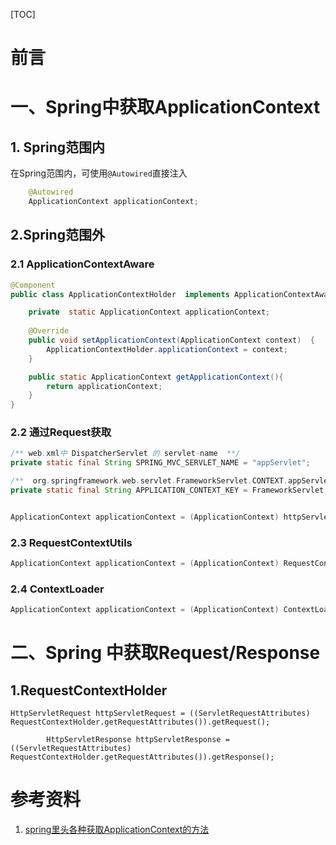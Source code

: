 [TOC]



# 前言



# 一、Spring中获取ApplicationContext

## 1. Spring范围内

在Spring范围内，可使用`@Autowired`直接注入

```java
    @Autowired
    ApplicationContext applicationContext;
```



## 2.Spring范围外

### 2.1 ApplicationContextAware

```java
@Component
public class ApplicationContextHolder  implements ApplicationContextAware {

	private  static ApplicationContext applicationContext;
	
	@Override
	public void setApplicationContext(ApplicationContext context)  {
		ApplicationContextHolder.applicationContext = context;
	}

	public static ApplicationContext getApplicationContext(){
		return applicationContext;
	}
}

```





### 2.2 通过Request获取



```java
/** web.xml中 DispatcherServlet 的 servlet-name  **/
private static final String SPRING_MVC_SERVLET_NAME = "appServlet";  

/**  org.springframework.web.servlet.FrameworkServlet.CONTEXT.appServlet  **/
private static final String APPLICATION_CONTEXT_KEY = FrameworkServlet.SERVLET_CONTEXT_PREFIX +SPRING_MVC_SERVLET_NAME;


ApplicationContext applicationContext = (ApplicationContext) httpServletRequest.getSession().getServletContext().getAttribute(APPLICATION_CONTEXT_KEY);

```





### 2.3 RequestContextUtils

```java
ApplicationContext applicationContext = (ApplicationContext) RequestContextUtils.findWebApplicationContext(httpServletRequest);
```



### 2.4 ContextLoader

```java
ApplicationContext applicationContext = (ApplicationContext) ContextLoader.getCurrentWebApplicationContext();
```



# 二、Spring 中获取Request/Response

## 1.RequestContextHolder

```
HttpServletRequest httpServletRequest = ((ServletRequestAttributes) RequestContextHolder.getRequestAttributes()).getRequest();

		HttpServletResponse httpServletResponse = ((ServletRequestAttributes) RequestContextHolder.getRequestAttributes()).getResponse();

```











# 参考资料

1. [spring里头各种获取ApplicationContext的方法](https://blog.csdn.net/xieyuooo/article/details/8473503)